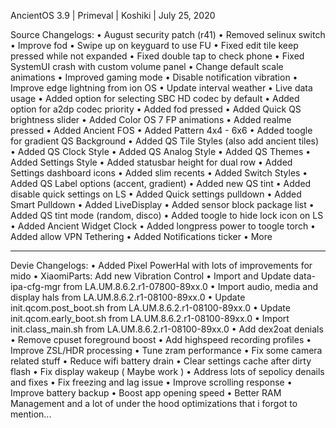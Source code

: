 AncientOS 3.9 | Primeval | Koshiki | July 25, 2020

Source Changelogs:
• August security patch (r41)
• Removed selinux switch
• Improve fod
• Swipe up on keyguard to use FU
• Fixed edit tile keep pressed while not expanded
• Fixed double tap to check phone
• Fixed SystemUI crash with custom volume panel
• Change default scale animations
• Improved gaming mode
• Disable notification vibration
• Improve edge lightning from ion OS
• Update interval weather
• Live data usage
• Added option for selecting SBC HD codec by default
• Added option for a2dp codec priority
• Added fod pressed
• Added Quick QS brightness slider
• Added Color OS 7 FP animations
• Added realme pressed
• Added Ancient FOS
• Added Pattern 4x4 - 6x6
• Added toogle for gradient QS Background
• Added QS Tile Styles (also add ancient tiles)
• Added QS Clock Style
• Added QS Analog Style
• Added QS Themes
• Added Settings Style
• Added statusbar height for dual row
• Added Settings dashboard icons
• Added slim recents
• Added Switch Styles
• Added QS Label options (accent, gradient)
• Added new QS tint
• Added disable quick settings on LS
• Added Quick settings pulldown
• Added Smart Pulldown
• Added LiveDisplay
• Added sensor block package list
• Added QS tint mode (random, disco)
• Added toogle to hide lock icon on LS
• Added Ancient Widget Clock
• Added longpress power to toogle torch
• Added allow VPN Tethering
• Added Notifications ticker
• More

-----------------

Devie Changelogs:
• Added Pixel PowerHal with lots of improvements for mido
• XiaomiParts: Add new Vibration Control
• Import and Update data-ipa-cfg-mgr from LA.UM.8.6.2.r1-07800-89xx.0
• Import audio, media and display hals from LA.UM.8.6.2.r1-08100-89xx.0
• Update init.qcom.post_boot.sh from LA.UM.8.6.2.r1-08100-89xx.0
• Update init.qcom.early_boot.sh from LA.UM.8.6.2.r1-08100-89xx.0
• Import init.class_main.sh from LA.UM.8.6.2.r1-08100-89xx.0
• Add dex2oat denials
• Remove cpuset foreground boost
• Add highspeed recording profiles
• Improve ZSL/HDR processing
• Tune zram performance
• Fix some camera related stuff
• Reduce wifi battery drain
• Clear settings cache after dirty flash
• Fix display wakeup ( Maybe work )
• Address lots of sepolicy denails and fixes
• Fix freezing and lag issue
• Improve scrolling response
• Improve battery backup
• Boost app opening speed
• Better RAM Management
and a lot of under the hood optimizations that i forgot to mention...
